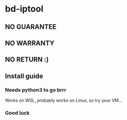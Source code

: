 # bd-iptool
## NO GUARANTEE
## NO WARRANTY
## NO RETURN :)

## Install guide
### Needs python3 to go brrr
Works on WSL, probably works on Linux, so try your VM...
### Good luck
